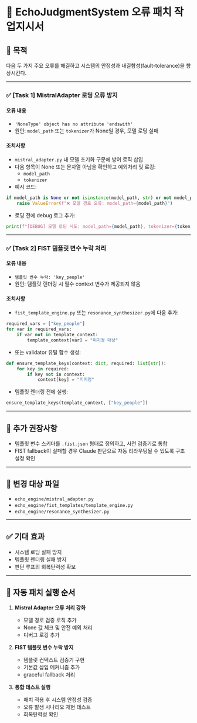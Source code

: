 # 🔧 EchoJudgmentSystem 오류 패치 작업지시서

## 🎯 목적
다음 두 가지 주요 오류를 해결하고 시스템의 안정성과 내결함성(fault-tolerance)을 향상시킨다.

---

### ✅ [Task 1] MistralAdapter 로딩 오류 방지

#### 오류 내용
- `'NoneType' object has no attribute 'endswith'`
- 원인: `model_path` 또는 `tokenizer`가 None일 경우, 모델 로딩 실패

#### 조치사항
- `mistral_adapter.py` 내 모델 초기화 구문에 방어 로직 삽입
- 다음 항목이 None 또는 문자열 아님을 확인하고 예외처리 및 로깅:
  - `model_path`
  - `tokenizer`
- 예시 코드:

```python
if model_path is None or not isinstance(model_path, str) or not model_path.endswith(".bin"):
    raise ValueError(f"❌ 모델 경로 오류: model_path={model_path}")
```

- 로딩 전에 debug 로그 추가:

```python
print(f"[DEBUG] 모델 로딩 시도: model_path={model_path}, tokenizer={tokenizer}")
```

---

### ✅ [Task 2] FIST 템플릿 변수 누락 처리

#### 오류 내용
- `템플릿 변수 누락: 'key_people'`
- 원인: 템플릿 렌더링 시 필수 context 변수가 제공되지 않음

#### 조치사항
- `fist_template_engine.py` 또는 `resonance_synthesizer.py`에 다음 추가:

```python
required_vars = ["key_people"]
for var in required_vars:
    if var not in template_context:
        template_context[var] = "미지정 대상"
```

- 또는 validator 유틸 함수 생성:

```python
def ensure_template_keys(context: dict, required: list[str]):
    for key in required:
        if key not in context:
            context[key] = "미지정"
```

- 템플릿 렌더링 전에 실행:

```python
ensure_template_keys(template_context, ["key_people"])
```

---

## 🧠 추가 권장사항

- 템플릿 변수 스키마를 `.fist.json` 형태로 정의하고, 사전 검증기로 통합
- FIST fallback이 실패할 경우 Claude 판단으로 자동 리라우팅될 수 있도록 구조 설정 확인

---

## 🧾 변경 대상 파일

- `echo_engine/mistral_adapter.py`
- `echo_engine/fist_templates/template_engine.py` 
- `echo_engine/resonance_synthesizer.py`

---

## ✅ 기대 효과

- 시스템 로딩 실패 방지
- 템플릿 렌더링 실패 방지
- 판단 루프의 회복탄력성 확보

---

## 🚀 자동 패치 실행 순서

1. **Mistral Adapter 오류 처리 강화**
   - 모델 경로 검증 로직 추가
   - None 값 체크 및 안전 예외 처리
   - 디버그 로깅 추가

2. **FIST 템플릿 변수 누락 방지**
   - 템플릿 컨텍스트 검증기 구현
   - 기본값 삽입 메커니즘 추가
   - graceful fallback 처리

3. **통합 테스트 실행**
   - 패치 적용 후 시스템 안정성 검증
   - 오류 발생 시나리오 재현 테스트
   - 회복탄력성 확인